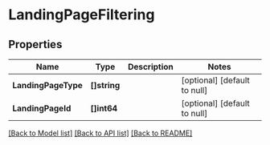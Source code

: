 # LandingPageFiltering

## Properties
Name | Type | Description | Notes
------------ | ------------- | ------------- | -------------
**LandingPageType** | **[]string** |  | [optional] [default to null]
**LandingPageId** | **[]int64** |  | [optional] [default to null]

[[Back to Model list]](../README.md#documentation-for-models) [[Back to API list]](../README.md#documentation-for-api-endpoints) [[Back to README]](../README.md)


